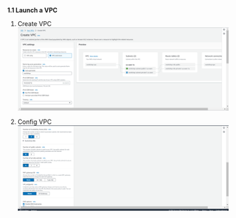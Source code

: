 **1.1 Launch a VPC**

1. Create VPC
![alt text](CreateVPC.png)

2. Config  VPC
![alt text](VPCConfiguration.png)
